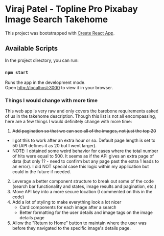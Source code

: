 # Viraj Patel - Topline Pro Pixabay Image Search Takehome

This project was bootstrapped with [Create React App](https://github.com/facebook/create-react-app).

## Available Scripts

In the project directory, you can run:

### `npm start`

Runs the app in the development mode.\
Open [http://localhost:3000](http://localhost:3000) to view it in your browser.

### Things I would change with more time

This web app is very raw and only covers the barebone requirements asked of us in the takehome description. Though this list is not all encompassing, here are a few things I would definitely change with more time:

1. ~~Add pagination so that we can see all of the images, not just the top 20~~

- I got this to work after an extra hour or so. Default page length is set to 50 (API defines it as 20 but I went larger).
- NOTE: I obtained some weird behavior for cases where the total number of hits were equal to 500. It seems as if the API gives an extra page of data (but only 1? - need to confirm but any page past the extra 1 leads to an error). I did NOT special case this logic within my application but could in the future if needed.

2. Leverage a better component structure to break out some of the code (search bar functionality and states, image results and pagination, etc.)
3. Move API key into a more secure location (I commented on this in the code)
4. Add a lot of styling to make everything look a lot nicer
   - Card components for each image after a search
   - Better formatting for the user details and image tags on the image details page
5. Allow the "Return to Home" button to maintain where the user was before they navigated to the specific image's details page.
